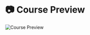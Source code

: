 # 📷 Course Preview
![Course Preview](https://github.com/user-attachments/assets/0427927a-ec46-47ff-b9e3-7575340da467)
